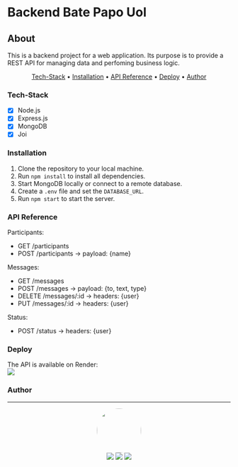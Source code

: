 # Backend Bate Papo Uol

## About

<p>
    This is a backend project for a web application. Its purpose is to provide a REST API for managing data and perfoming business logic.
</p>

<p align="center">
    <a href="#tech-stack">Tech-Stack</a> •
    <a href="#tech-stack">Installation</a> •
    <a href="#tech-stack">API Reference</a> •
    <a href="#deploy">Deploy</a> •
    <a href="#author">Author</a>
</p>

### Tech-Stack

- [x] Node.js<br>
- [x] Express.js<br>
- [x] MongoDB<br>
- [x] Joi<br>

### Installation

1. Clone the repository to your local machine.<br>
2. Run `npm install` to install all dependencies.<br>
3. Start MongoDB locally or connect to a remote database.<br>
4. Create a `.env` file and set the `DATABASE_URL`.<br>
5. Run `npm start` to start the server.

### API Reference

Participants:
- GET /participants
- POST /participants -> payload: {name}

Messages:
- GET /messages
- POST /messages -> payload: {to, text, type}
- DELETE /messages/:id -> headers: {user}
- PUT /messages/:id -> headers: {user}

Status:
- POST /status -> headers: {user}

### Deploy

The API is available on Render:<br>
<a href='https://api-bate-papo-uol.onrender.com' target="_blank" ><img src='https://img.shields.io/badge/render%20-%23000000.svg?&style=for-the-badge&logo=render&logoColor=white'></a>

### Author

---

<p align='center'> 
  <img src="https://avatars.githubusercontent.com/u/77166529?s=460&u=a50a7e5f0522d64711bf41b7414631390ae9d80" width="100px" style="border-radius: 50%"/>
  <br>
  <a href="https://www.linkedin.com/in/mateuskavamotovasconcelos/"><img src="https://img.shields.io/badge/linkedin-%230077B5.svg?&style=for-the-badge&logo=linkedin&logoColor=white"/></a>
  <a href="mailto:mateuskvasconcelos@gmail.com"><img src="https://img.shields.io/badge/gmail-D14836?&style=for-the-badge&logo=gmail&logoColor=white"/></a>
  <a href="https://github.com/mkvasconcelos"><img src="https://img.shields.io/badge/github-%23100000.svg?&style=for-the-badge&logo=github&logoColor=white" /></a>
</p>

